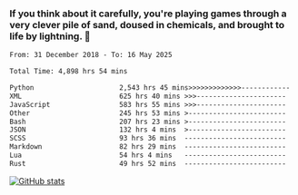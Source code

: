 ### If you think about it carefully, you're playing games through a very clever pile of sand, doused in chemicals, and brought to life by lightning.  👋


<!--START_SECTION:waka-->

```txt
From: 31 December 2018 - To: 16 May 2025

Total Time: 4,898 hrs 54 mins

Python                     2,543 hrs 45 mins>>>>>>>>>>>>>------------   51.93 %
XML                        625 hrs 40 mins >>>----------------------   12.77 %
JavaScript                 583 hrs 55 mins >>>----------------------   11.92 %
Other                      245 hrs 53 mins >------------------------   05.02 %
Bash                       207 hrs 23 mins >------------------------   04.23 %
JSON                       132 hrs 4 mins  >------------------------   02.70 %
SCSS                       93 hrs 36 mins  -------------------------   01.91 %
Markdown                   82 hrs 29 mins  -------------------------   01.68 %
Lua                        54 hrs 4 mins   -------------------------   01.10 %
Rust                       49 hrs 52 mins  -------------------------   01.02 %
```

<!--END_SECTION:waka-->

[![GitHub stats](https://github-readme-stats.vercel.app/api?username=XenophonLXH&show_icons=true&theme=dark)](https://github.com/anuraghazra/github-readme-stats)
